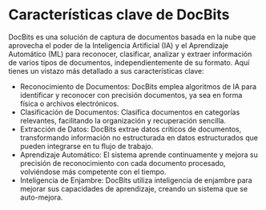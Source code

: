 # Características clave de DocBits

DocBits es una solución de captura de documentos basada en la nube que aprovecha el poder de la Inteligencia Artificial (IA) y el Aprendizaje Automático (ML) para reconocer, clasificar, analizar y extraer información de varios tipos de documentos, independientemente de su formato. Aquí tienes un vistazo más detallado a sus características clave:

* Reconocimiento de Documentos: DocBits emplea algoritmos de IA para identificar y reconocer con precisión documentos, ya sea en forma física o archivos electrónicos.
* Clasificación de Documentos: Clasifica documentos en categorías relevantes, facilitando la organización y recuperación sencilla.
* Extracción de Datos: DocBits extrae datos críticos de documentos, transformando información no estructurada en datos estructurados que pueden integrarse en tu flujo de trabajo.
* Aprendizaje Automático: El sistema aprende continuamente y mejora su precisión de reconocimiento con cada documento procesado, volviéndose más competente con el tiempo.
* Inteligencia de Enjambre: DocBits utiliza inteligencia de enjambre para mejorar sus capacidades de aprendizaje, creando un sistema que se auto-mejora.
